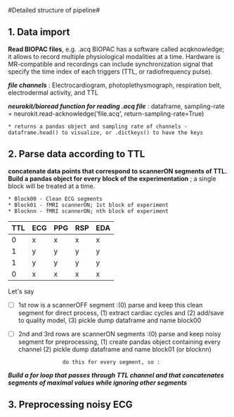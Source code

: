 #Detailed structure of pipeline#

## 1. Data import ##
**Read BIOPAC files**, e.g. <name-of-file>.acq
BIOPAC has a software called acqknowledge; it allows to record multiple physiological modalities at a time.
Hardware is MR-compatible and recordings can include synchronization signal that specify the time index of each triggers (TTL, or radiofrequency pulse).

___file channels___ : Electrocardiogram, photoplethysmograph, respiration belt, electrodermal activity, and TTL

___neurokit/bioread function for reading .acq file___ : dataframe, sampling-rate = neurokit.read-acknowledge('file.acq', return-sampling-rate=True)

	* returns a pandas object and sampling rate of channels - dataframe.head() to visualize, or .dictkeys() to have the keys
	

## 2. Parse data according to TTL ##
**concatenate data points that correspond to scannerON segments of TTL. Build a pandas object for every block of the experimentation** ; a single block will be treated at a time.

	* Block00 - Clean ECG segments
	* Block01 - fMRI scannerON; 1st block of experiment
	* Blocknn - fMRI scannerON; nth block of experiment

TTL | ECG | PPG | RSP | EDA
----|-----|-----|-----|-----
 0  |  x  |  x  |  x  |  x
 1  |  y  |  y  |  y  |  y
 1  |  y  |  y  |  y  |  y
 0  |  x  |  x  |  x  |  x

Let's say

- [ ] 1st row is a scannerOFF segment :(0) parse and keep this clean segment for direct process, (1) extract cardiac cycles and (2) add/save to quality model, (3) pickle dump dataframe and name block00
	
- [ ] 2nd and 3rd rows are scannerON segments :(0) parse and keep noisy segment for preprocessing, (1) create pandas object containing every channel (2) pickle dump dataframe and name block01 (or blocknn)

					do this for every segment, so :

***Build a for loop that passes through TTL channel and that concatenates segments of maximal values while ignoring other segments***

## 3. Preprocessing noisy ECG ##

